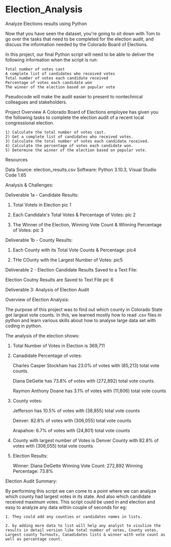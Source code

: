 # Election_Analysis

Analyze Elections results using Python

Now that you have seen the dataset, you're going to sit down with Tom to go over the tasks that need to be completed for the election audit, and discuss the information needed by the Colorado Board of Elections.

In this project, our final Python script will need to be able to deliver the following information when the script is run: 

    Total number of votes cast
    A complete list of candidates who received votes
    Total number of votes each candidate received
    Percentage of votes each candidate won
    The winner of the election based on popular vote

Pseudocode will make the audit easier to present to nontechnical colleagues and stakeholders.

Project Overview
A Colorado Board of Elections employee has given you the following tasks to complete the election audit of a recent local congressional election.

    1) Calculate the total number of votes cast.
    2) Get a complete list of candidates who received votes.
    3) Calculate the total number of votes each candidate received.
    4) Calculate the percentage of votes each candidate won.
    5) Determine the winner of the election based on popular vote.

Resources

Data Source: election_results.csv
Software: Python 3.10.3, Visual Studio Code 1.65

Analysis & Challenges:

Deliverable 1a - Candidate Results:

1. Total Votels in Election
pic 1

2. Each Candidate's Total Votes & Percentage of Votes:
pic 2

3. The Winner of the Election, Winning Vote Count & WInning Percentage of Votes:
pic 3

Deliverable 1b - County Results:

1. Each County with its Total Vote Counts & Percentage:
pic4

2. THe COunty with the Largest Number of Votes:
pic5

Deliverable 2 - Election Candidate Results Saved to a Text File:

Election Coutny Results are Saved to Text File
pic 6

Deliverable 3: Analysis of Election Audit

Overview of Election Analysis:

The purpose of this project was to find out which county in Colorado State got largest vote counts. In this, we learned mostly how to read .csv files in python and learn various skills about how to analyse large data set with coding in python.

The analysis of the election shows:

1. Total Number of Votes in Election is 369,711

2. Canadidate Percentage of votes:
    
    Charles Casper Stockham has 23.0% of votes with (85,213) total vote counts.
    
    Diana DeGette has 73.8% of votes with (272,892) total vote counts.
    
    Raymon Anthony Doane has 3.1% of votes with (11,606) total vote counts

3. County votes:
    
    Jefferson has 10.5% of votes with (38,855) total vote counts
    
    Denver: 82.8% of votes with (306,055) total vote counts
    
    Arapahoe: 6.7% of votes with (24,801) total vote counts

4. County with largest number of Votes is Denver County with 82.8% of votes with (306,055) total vote counts

5. Election Results:

    Winner: Diana DeGette
    Winning Vote Count: 272,892
    Winning Percentage: 73.8%

Election Audit Summary:

By performing this script we can come to a point where we can analyze which county had largest votes in its state. And also which candidate received maximum votes. This script could be used in and election and easy to analyze any data within couple of seconds for eg:

    1. They could add any counties or candidates names in lists.

    2. by adding more data to list will help any analyst to visulize the results in detail version like total number of votes, County votes, Largest county Turnouts, Canadidates lists & winner with vote count as well as percentage count. 